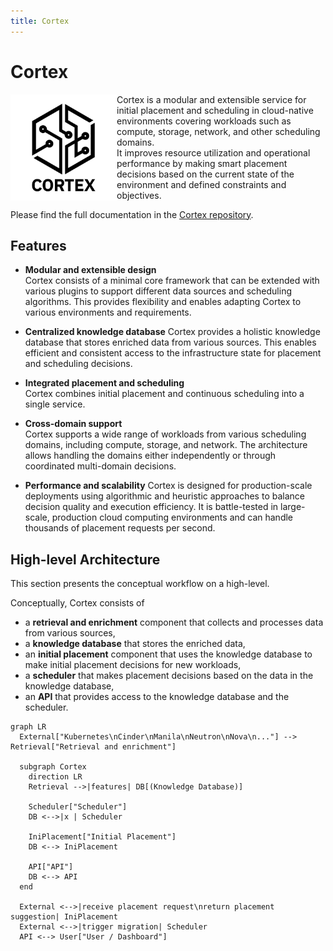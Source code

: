 ```yaml
---
title: Cortex
---
```


# Cortex

<a href="https://github.com/cobaltcore-dev/cortex"><img align="left" width="170" height="170" src="https://raw.githubusercontent.com/cobaltcore-dev/cortex/main/docs/assets/Cortex_Logo_black_space_square_bg_rd%402x.png"></a>

Cortex is a modular and extensible service for initial placement and scheduling in cloud-native environments covering workloads such as compute, storage, network, and other scheduling domains.  
It improves resource utilization and operational performance by making smart placement decisions based on the current state of the environment and defined constraints and objectives.

Please find the full documentation in the [Cortex repository](https://github.com/cobaltcore-dev/cortex).

## Features

- **Modular and extensible design**  
  Cortex consists of a minimal core framework that can be extended with various plugins to support different data sources and scheduling algorithms. 
  This provides flexibility and enables adapting Cortex to various environments and requirements.

- **Centralized knowledge database**
  Cortex provides a holistic knowledge database that stores enriched data from various sources.
  This enables efficient and consistent access to the infrastructure state for placement and scheduling decisions.

- **Integrated placement and scheduling**  
  Cortex combines initial placement and continuous scheduling into a single service.

- **Cross-domain support**  
  Cortex supports a wide range of workloads from various scheduling domains, including compute, storage, and network. 
  The architecture allows handling the domains either independently or through coordinated multi-domain decisions.

- **Performance and scalability**
  Cortex is designed for production-scale deployments using algorithmic and heuristic approaches to balance decision quality and execution efficiency.
  It is battle-tested in large-scale, production cloud computing environments and can handle thousands of placement requests per second.


## High-level Architecture

This section presents the conceptual workflow on a high-level.

Conceptually, Cortex consists of 
- a **retrieval and enrichment** component that collects and processes data from various sources,
- a **knowledge database** that stores the enriched data,
- an **initial placement** component that uses the knowledge database to make initial placement decisions for new workloads,
- a **scheduler** that makes placement decisions based on the data in the knowledge database,
- an **API** that provides access to the knowledge database and the scheduler.


```mermaid
graph LR
  External["Kubernetes\nCinder\nManila\nNeutron\nNova\n..."] --> Retrieval["Retrieval and enrichment"]

  subgraph Cortex
    direction LR
    Retrieval -->|features| DB[(Knowledge Database)]

    Scheduler["Scheduler"]
    DB <-->|x | Scheduler
    
    IniPlacement["Initial Placement"]
    DB <--> IniPlacement

    API["API"]
    DB <--> API
  end

  External <-->|receive placement request\nreturn placement suggestion| IniPlacement
  External <-->|trigger migration| Scheduler
  API <--> User["User / Dashboard"]
```